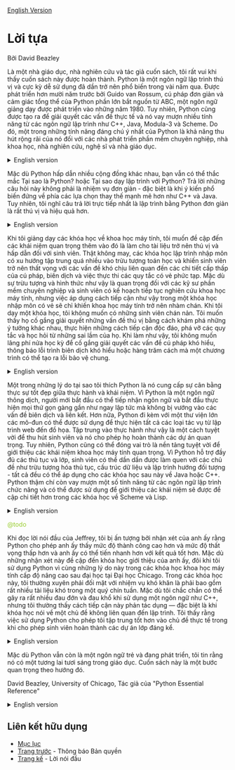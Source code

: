 [English Version](http://openbookproject.net/thinkcs/python/english3e/foreword.html)

# Lời tựa

Bởi David Beazley

Là một nhà giáo dục, nhà nghiên cứu và tác giả cuốn sách, tôi rất vui khi thấy cuốn sách này được hoàn thành. Python là một ngôn ngữ lập trình thú vị và cực kỳ dễ sử dụng đã dần trở nên phổ biến trong vài năm qua. Được phát triển hơn mười năm trước bởi Guido van Rossum, cú pháp đơn giản và cảm giác tổng thể của Python phần lớn bắt nguồn từ ABC, một ngôn ngữ giảng dạy được phát triển vào những năm 1980. Tuy nhiên, Python cũng được tạo ra để giải quyết các vấn đề thực tế và nó vay mượn nhiều tính năng từ các ngôn ngữ lập trình như C++, Java, Modula-3 và Scheme. Do đó, một trong những tính năng đáng chú ý nhất của Python là khả năng thu hút rộng rãi của nó đối với các nhà phát triển phần mềm chuyên nghiệp, nhà khoa học, nhà nghiên cứu, nghệ sĩ và nhà giáo dục.

<details>
  <summary>English version</summary>

  > As an educator, researcher, and book author, I am delighted to see the completion of this book. Python is a fun and extremely easy-to-use programming language that has steadily gained in popularity over the last few years. Developed over ten years ago by Guido van Rossum, Python’s simple syntax and overall feel is largely derived from ABC, a teaching language that was developed in the 1980’s. However, Python was also created to solve real problems and it borrows a wide variety of features from programming languages such as C++, Java, Modula-3, and Scheme. Because of this, one of Python’s most remarkable features is its broad appeal to professional software developers, scientists, researchers, artists, and educators.
</details>

Mặc dù Python hấp dẫn nhiều cộng đồng khác nhau, bạn vẫn có thể thắc mắc Tại sao là Python? hoặc Tại sao dạy lập trình với Python? Trả lời những câu hỏi này không phải là nhiệm vụ đơn giản - đặc biệt là khi ý kiến ​​phổ biến đứng về phía các lựa chọn thay thế mạnh mẽ hơn như C++ và Java. Tuy nhiên, tôi nghĩ câu trả lời trực tiếp nhất là lập trình bằng Python đơn giản là rất thú vị và hiệu quả hơn.

<details>
  <summary>English version</summary>

  > Despite Python’s appeal to many different communities, you may still wonder why Python? or why teach programming with Python? Answering these questions is no simple task—especially when popular opinion is on the side of more masochistic alternatives such as C++ and Java. However, I think the most direct answer is that programming in Python is simply a lot of fun and more productive.
</details>

Khi tôi giảng dạy các khóa học về khoa học máy tính, tôi muốn đề cập đến các khái niệm quan trọng thêm vào đó là làm cho tài liệu trở nên thú vị và hấp dẫn đối với sinh viên. Thật không may, các khóa học lập trình nhập môn có xu hướng tập trung quá nhiều vào trừu tượng toán học và khiến sinh viên trở nên thất vọng với các vấn đề khó chịu liên quan đến các chi tiết cấp thấp của cú pháp, biên dịch và việc thực thi các quy tắc có vẻ phức tạp. Mặc dù sự trừu tượng và hình thức như vậy là quan trọng đối với các kỹ sư phần mềm chuyên nghiệp và sinh viên có kế hoạch tiếp tục nghiên cứu khoa học máy tính, nhưng việc áp dụng cách tiếp cận như vậy trong một khóa học nhập môn có vẻ sẽ chỉ khiến khoa học máy tính trở nên nhàm chán. Khi tôi dạy một khóa học, tôi không muốn có những sinh viên chán nản. Tôi muốn thấy họ cố gắng giải quyết những vấn đề thú vị bằng cách khám phá những ý tưởng khác nhau, thực hiện những cách tiếp cận độc đáo, phá vỡ các quy tắc và học hỏi từ những sai lầm của họ. Khi làm như vậy, tôi không muốn lãng phí nửa học kỳ để cố gắng giải quyết các vấn đề cú pháp khó hiểu, thông báo lỗi trình biên dịch khó hiểu hoặc hàng trăm cách mà một chương trình có thể tạo ra lỗi bảo vệ chung.

<details>
  <summary>English version</summary>

  > When I teach computer science courses, I want to cover important concepts in addition to making the material interesting and engaging to students. Unfortunately, there is a tendency for introductory programming courses to focus far too much attention on mathematical abstraction and for students to become frustrated with annoying problems related to low-level details of syntax, compilation, and the enforcement of seemingly arcane rules. Although such abstraction and formalism is important to professional software engineers and students who plan to continue their study of computer science, taking such an approach in an introductory course mostly succeeds in making computer science boring. When I teach a course, I don’t want to have a room of uninspired students. I would much rather see them trying to solve interesting problems by exploring different ideas, taking unconventional approaches, breaking the rules, and learning from their mistakes. In doing so, I don’t want to waste half of the semester trying to sort out obscure syntax problems, unintelligible compiler error messages, or the several hundred ways that a program might generate a general protection fault.
</details>

Một trong những lý do tại sao tôi thích Python là nó cung cấp sự cân bằng thực sự tốt đẹp giữa thực hành và khái niệm. Vì Python là một ngôn ngữ thông dịch, người mới bắt đầu có thể tiếp nhận ngôn ngữ và bắt đầu thực hiện mọi thứ gọn gàng gần như ngay lập tức mà không bị vướng vào các vấn đề biên dịch và liên kết. Hơn nữa, Python đi kèm với một thư viện lớn các mô-đun có thể được sử dụng để thực hiện tất cả các loại tác vụ từ lập trình web đến đồ họa. Tập trung vào thực hành như vậy là một cách tuyệt vời để thu hút sinh viên và nó cho phép họ hoàn thành các dự án quan trọng. Tuy nhiên, Python cũng có thể đóng vai trò là nền tảng tuyệt vời để giới thiệu các khái niệm khoa học máy tính quan trọng. Vì Python hỗ trợ đầy đủ các thủ tục và lớp, sinh viên có thể dần dần được làm quen với các chủ đề như trừu tượng hóa thủ tục, cấu trúc dữ liệu và lập trình hướng đối tượng - tất cả đều có thể áp dụng cho các khóa học sau này về Java hoặc C++. Python thậm chí còn vay mượn một số tính năng từ các ngôn ngữ lập trình chức năng và có thể được sử dụng để giới thiệu các khái niệm sẽ được đề cập chi tiết hơn trong các khóa học về Scheme và Lisp.

<details>
  <summary>English version</summary>

  > One of the reasons why I like Python is that it provides a really nice balance between the practical and the conceptual. Since Python is interpreted, beginners can pick up the language and start doing neat things almost immediately without getting lost in the problems of compilation and linking. Furthermore, Python comes with a large library of modules that can be used to do all sorts of tasks ranging from web-programming to graphics. Having such a practical focus is a great way to engage students and it allows them to complete significant projects. However, Python can also serve as an excellent foundation for introducing important computer science concepts. Since Python fully supports procedures and classes, students can be gradually introduced to topics such as procedural abstraction, data structures, and object-oriented programming — all of which are applicable to later courses on Java or C++. Python even borrows a number of features from functional programming languages and can be used to introduce concepts that would be covered in more detail in courses on Scheme and Lisp.
</details>

<span style="color:yellowgreen;">@todo</span>

Khi đọc lời nói đầu của Jeffrey, tôi bị ấn tượng bởi nhận xét của anh ấy rằng Python cho phép anh ấy thấy mức độ thành công cao hơn và mức độ thất vọng thấp hơn và anh ấy có thể tiến nhanh hơn với kết quả tốt hơn. Mặc dù những nhận xét này đề cập đến khóa học giới thiệu của anh ấy, đôi khi tôi sử dụng Python vì cùng những lý do này trong các khóa học khoa học máy tính cấp độ nâng cao sau đại học tại Đại học Chicago. Trong các khóa học này, tôi thường xuyên phải đối mặt với nhiệm vụ khó khăn là phải bao gồm rất nhiều tài liệu khó trong một quý chín tuần. Mặc dù tôi chắc chắn có thể gây ra rất nhiều đau đớn và đau khổ khi sử dụng một ngôn ngữ như C++, nhưng tôi thường thấy cách tiếp cận này phản tác dụng — đặc biệt là khi khóa học nói về một chủ đề không liên quan đến lập trình. Tôi thấy rằng việc sử dụng Python cho phép tôi tập trung tốt hơn vào chủ đề thực tế trong khi cho phép sinh viên hoàn thành các dự án lớp đáng kể.

<details>
  <summary>English version</summary>

  > In reading Jeffrey’s preface, I am struck by his comments that Python allowed him to see a higher level of success and a lower level of frustration and that he was able to move faster with better results. Although these comments refer to his introductory course, I sometimes use Python for these exact same reasons in advanced graduate level computer science courses at the University of Chicago. In these courses, I am constantly faced with the daunting task of covering a lot of difficult course material in a blistering nine week quarter. Although it is certainly possible for me to inflict a lot of pain and suffering by using a language like C++, I have often found this approach to be counterproductive—especially when the course is about a topic unrelated to just programming. I find that using Python allows me to better focus on the actual topic at hand while allowing students to complete substantial class projects.
</details>

Mặc dù Python vẫn còn là một ngôn ngữ trẻ và đang phát triển, tôi tin rằng nó có một tương lai tươi sáng trong giáo dục. Cuốn sách này là một bước quan trọng theo hướng đó.

David Beazley, University of Chicago, Tác giả của "Python Essential Reference"

<details>
  <summary>English version</summary>

  > Although Python is still a young and evolving language, I believe that it has a bright future in education. This book is an important step in that direction. David Beazley University of Chicago Author of the Python Essential Reference
</details>

## Liên kết hữu dụng
- [Mục lục](README.md)
- [Trang trước](copyright.md) - Thông báo Bản quyền
- [Trang kế](preface.md) - Lời nói đầu
